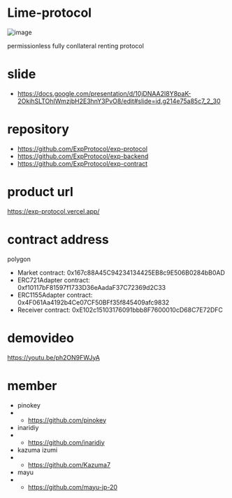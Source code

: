 # Lime-protocol
![image](https://user-images.githubusercontent.com/63841877/222981219-5d85fd1d-4703-4968-81b7-5a98e5af6bb4.png)

permissionless fully conllateral renting protocol

# slide
- https://docs.google.com/presentation/d/10jDNAA2I8Y8paK-2OkihSLTOhIWmzjbH2E3hnY3PvO8/edit#slide=id.g214e75a85c7_2_30

# repository
- https://github.com/ExpProtocol/exp-protocol
- https://github.com/ExpProtocol/exp-backend
- https://github.com/ExpProtocol/exp-contract

# product url
https://exp-protocol.vercel.app/

# contract address
polygon
- Market contract: 0x167c88A45C94234134425EB8c9E506B0284bB0AD
- ERC721Adapter contract: 0xf10117bF81597f1733D36eAadaF37C72369d2C33
- ERC1155Adapter contract: 0x4F061Aa4192b4Ce07CF50BFf35f845409afc9832
- Receiver contract: 0xE102c15103176091bbb8F7600010cD68C7E72DFC

# demovideo
https://youtu.be/ph2ON9FWJyA

# member
- pinokey
- - https://github.com/pinokey
- inaridiy
- - https://github.com/inaridiy
- kazuma izumi
- - https://github.com/Kazuma7
- mayu
- - https://github.com/mayu-jp-20
